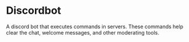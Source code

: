 # Discordbot
A discord bot that executes commands in servers. These commands help clear the chat, welcome messages, and other moderating tools.
